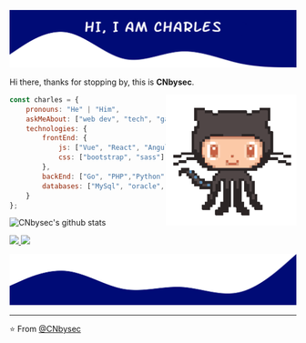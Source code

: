 ![head.png](https://raw.githubusercontent.com/iCharlesZ/FigureBed/master/img/readme-top.png)

Hi there, thanks for stopping by, this is **CNbysec**.

<img align='right' src="https://raw.githubusercontent.com/iCharlesZ/FigureBed/master/img/octocat.gif" width="230">

```javascript
const charles = {
    pronouns: "He" | "Him",
    askMeAbout: ["web dev", "tech", "game"],
    technologies: {
        frontEnd: {
            js: ["Vue", "React", "Angular"],
            css: ["bootstrap", "sass"]
        },
        backEnd: ["Go", "PHP","Python"],
        databases: ["MySql", "oracle", "Sqlite"],
    }
};
```

![CNbysec's github stats](https://github-readme-stats.vercel.app/api?username=CNbysec&hide=contribs,prs&count_private=true&show_icons=true)

<a href="https://github.com/CNbysec">
  <img src="https://img.shields.io/github/followers/CNbysec">
</a>
<a href="https://github.com/CNbysec">
   <img src="https://komarev.com/ghpvc/?username=CNbysec">
</a>

![bottom.png](https://raw.githubusercontent.com/iCharlesZ/FigureBed/master/img/readme-bottom.png)

---

⭐️ From [@CNbysec](https://github.com/CNbysec)
